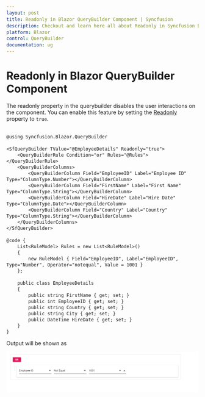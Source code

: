 ```yaml
---
layout: post
title: Readonly in Blazor QueryBuilder Component | Syncfusion
description: Checkout and learn here all about Readonly in Syncfusion Blazor QueryBuilder component and much more.
platform: Blazor
control: QueryBuilder
documentation: ug
---
```


# Readonly in Blazor QueryBuilder Component

The readonly property in the querybuilder disables the user interactions on the component. You can enable this feature by setting the [Readonly](https://help.syncfusion.com/cr/blazor/Syncfusion.Blazor.QueryBuilder.SfQueryBuilder.html#Syncfusion_Blazor_QueryBuilder_SfQueryBuilder_Readonly) property to `true`.

```cshtml

@using Syncfusion.Blazor.QueryBuilder

<SfQueryBuilder TValue="@EmployeeDetails" Readonly="true">
    <QueryBuilderRule Condition="or" Rules="@Rules"></QueryBuilderRule>
    <QueryBuilderColumns>
        <QueryBuilderColumn Field="EmployeeID" Label="Employee ID" Type="ColumnType.Number"></QueryBuilderColumn>
        <QueryBuilderColumn Field="FirstName" Label="First Name" Type="ColumnType.String"></QueryBuilderColumn>
        <QueryBuilderColumn Field="HireDate" Label="Hire Date" Type="ColumnType.Date"></QueryBuilderColumn>
        <QueryBuilderColumn Field="Country" Label="Country" Type="ColumnType.String"></QueryBuilderColumn>
    </QueryBuilderColumns>
</SfQueryBuilder>

@code {
    List<RuleModel> Rules = new List<RuleModel>()
    {
        new RuleModel { Field="EmployeeID", Label="EmployeeID", Type="Number", Operator="notequal", Value = 1001 }
    };

    public class EmployeeDetails
    {
        public string FirstName { get; set; }
        public int EmployeeID { get; set; }
        public string Country { get; set; }
        public string City { get; set; }
        public DateTime HireDate { get; set; }
    }
}

```

Output will be shown as

![Readonly in Blazor QueryBuilder](./../images/blazor-querybuilder-readonly.png)